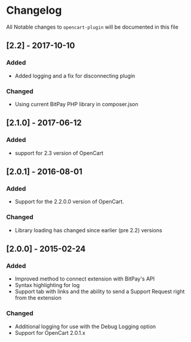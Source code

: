 # Changelog

All Notable changes to `opencart-plugin` will be documented in this file

## [2.2] - 2017-10-10
### Added
- Added logging and a fix for disconnecting plugin

### Changed
- Using current BitPay PHP library in composer.json

## [2.1.0] - 2017-06-12
### Added
- support for 2.3 version of OpenCart

## [2.0.1] - 2016-08-01
### Added
- Support for the 2.2.0.0 version of OpenCart.

### Changed
- Library loading has changed since earlier (pre 2.2) versions

## [2.0.0] - 2015-02-24
### Added
- Improved method to connect extension with BitPay's API
- Syntax highlighting for log
- Support tab with links and the ability to send a Support Request right from the extension

### Changed
- Additional logging for use with the Debug Logging option
- Support for OpenCart 2.0.1.x

